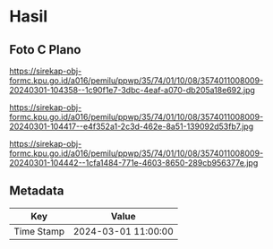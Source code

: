 # Hasil

## Foto C Plano

https://sirekap-obj-formc.kpu.go.id/a016/pemilu/ppwp/35/74/01/10/08/3574011008009-20240301-104358--1c90f1e7-3dbc-4eaf-a070-db205a18e692.jpg

https://sirekap-obj-formc.kpu.go.id/a016/pemilu/ppwp/35/74/01/10/08/3574011008009-20240301-104417--e4f352a1-2c3d-462e-8a51-139092d53fb7.jpg

https://sirekap-obj-formc.kpu.go.id/a016/pemilu/ppwp/35/74/01/10/08/3574011008009-20240301-104442--1cfa1484-771e-4603-8650-289cb956377e.jpg


## Metadata

| Key        | Value               |
| ---------- | ------------------- |
| Time Stamp | 2024-03-01 11:00:00 |



